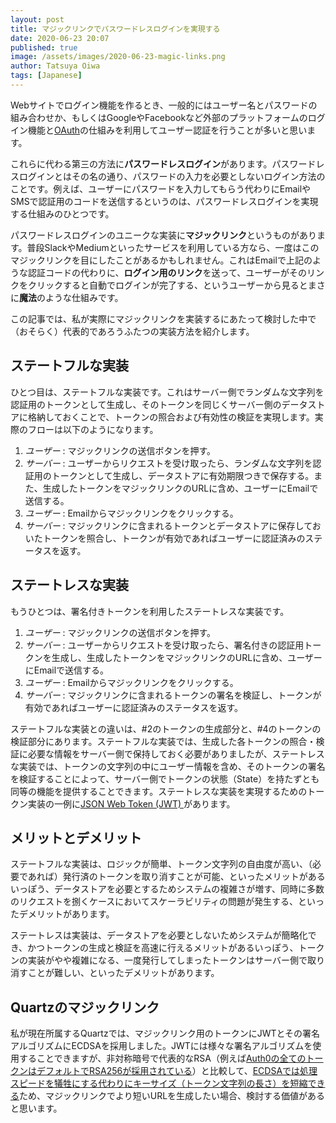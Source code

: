 ```yaml
---
layout: post
title: マジックリンクでパスワードレスログインを実現する
date: 2020-06-23 20:07
published: true
image: /assets/images/2020-06-23-magic-links.png
author: Tatsuya Oiwa
tags: [Japanese]
---
```


Webサイトでログイン機能を作るとき、一般的にはユーザー名とパスワードの組み合わせか、もしくはGoogleやFacebookなど外部のプラットフォームのログイン機能と[OAuth](https://oauth.net/)の仕組みを利用してユーザー認証を行うことが多いと思います。

これらに代わる第三の方法に**パスワードレスログイン**があります。パスワードレスログインとはその名の通り、パスワードの入力を必要としないログイン方法のことです。例えば、ユーザーにパスワードを入力してもらう代わりにEmailやSMSで認証用のコードを送信するというのは、パスワードレスログインを実現する仕組みのひとつです。

パスワードレスログインのユニークな実装に**マジックリンク**というものがあります。普段SlackやMediumといったサービスを利用している方なら、一度はこのマジックリンクを目にしたことがあるかもしれません。これはEmailで上記のような認証コードの代わりに、**ログイン用のリンク**を送って、ユーザーがそのリンクをクリックすると自動でログインが完了する、というユーザーから見るとまさに**魔法**のような仕組みです。

この記事では、私が実際にマジックリンクを実装するにあたって検討した中で（おそらく）代表的であろうふたつの実装方法を紹介します。

## ステートフルな実装

ひとつ目は、ステートフルな実装です。これはサーバー側でランダムな文字列を認証用のトークンとして生成し、そのトークンを同じくサーバー側のデータストアに格納しておくことで、トークンの照合および有効性の検証を実現します。実際のフローは以下のようになります。

1. *ユーザー* : マジックリンクの送信ボタンを押す。
2. *サーバー* : ユーザーからリクエストを受け取ったら、ランダムな文字列を認証用のトークンとして生成し、データストアに有効期限つきで保存する。また、生成したトークンをマジックリンクのURLに含め、ユーザーにEmailで送信する。
3. *ユーザー* : Emailからマジックリンクをクリックする。
4. *サーバー* : マジックリンクに含まれるトークンとデータストアに保存しておいたトークンを照合し、トークンが有効であればユーザーに認証済みのステータスを返す。

## ステートレスな実装

もうひとつは、署名付きトークンを利用したステートレスな実装です。

1. *ユーザー* : マジックリンクの送信ボタンを押す。
2. *サーバー* : ユーザーからリクエストを受け取ったら、署名付きの認証用トークンを生成し、生成したトークンをマジックリンクのURLに含め、ユーザーにEmailで送信する。
3. *ユーザー* : Emailからマジックリンクをクリックする。
4. *サーバー* : マジックリンクに含まれるトークンの署名を検証し、トークンが有効であればユーザーに認証済みのステータスを返す。

ステートフルな実装との違いは、#2のトークンの生成部分と、#4のトークンの検証部分にあります。ステートフルな実装では、生成した各トークンの照合・検証に必要な情報をサーバー側で保持しておく必要がありましたが、ステートレスな実装では、トークンの文字列の中にユーザー情報を含め、そのトークンの署名を検証することによって、サーバー側でトークンの状態（State）を持たずとも同等の機能を提供することできます。ステートレスな実装を実現するためのトークン実装の一例に[JSON Web Token
(JWT) ](https://jwt.io/)があります。

## メリットとデメリット

ステートフルな実装は、ロジックが簡単、トークン文字列の自由度が高い、（必要であれば）発行済のトークンを取り消すことが可能、といったメリットがあるいっぽう、データストアを必要とするためシステムの複雑さが増す、同時に多数のリクエストを捌くケースにおいてスケーラビリティの問題が発生する、といったデメリットがあります。

ステートレスは実装は、データストアを必要としないためシステムが簡略化でき、かつトークンの生成と検証を高速に行えるメリットがあるいっぽう、トークンの実装がやや複雑になる、一度発行してしまったトークンはサーバー側で取り消すことが難しい、といったデメリットがあります。

## Quartzのマジックリンク

私が現在所属するQuartzでは、マジックリンク用のトークンにJWTとその署名アルゴリズムにECDSAを採用しました。JWTには様々な署名アルゴリズムを使用することできますが、非対称暗号で代表的なRSA（例えば[Auth0の全てのトークンはデフォルトでRSA256が採用されている](https://community.auth0.com/t/jwt-signing-algorithms-rs256-vs-hs256/7720/5)）と比較して、[ECDSAでは処理スピードを犠牲にする代わりにキーサイズ（トークン文字列の長さ）を短縮できる](https://auth0.com/blog/json-web-token-signing-algorithms-overview/#RSA-and-ECDSA-algorithms)ため、マジックリンクでより短いURLを生成したい場合、検討する価値があると思います。
